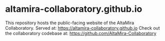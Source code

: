 # altamira-collaboratory.github.io
This repository hosts the public-facing website of the AltaMira Collaboratory. Served at: https://altamira-collaboratory.github.io 
Check out the collaboratory codebase at: https://github.com/AltaMira-Collaboratory
